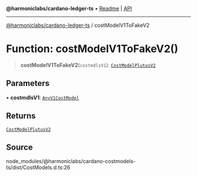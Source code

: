 **@harmoniclabs/cardano-ledger-ts** • [Readme](../Introduction) \| [API](../globals)

***

[@harmoniclabs/cardano-ledger-ts](../Introduction) / costModelV1ToFakeV2

# Function: costModelV1ToFakeV2()

> **costModelV1ToFakeV2**(`costmdlsV1`): [`CostModelPlutusV2`](../interfaces/CostModelPlutusV2)

## Parameters

• **costmdlsV1**: [`AnyV1CostModel`](../type-aliases/AnyV1CostModel)

## Returns

[`CostModelPlutusV2`](../interfaces/CostModelPlutusV2)

## Source

node\_modules/@harmoniclabs/cardano-costmodels-ts/dist/CostModels.d.ts:26

